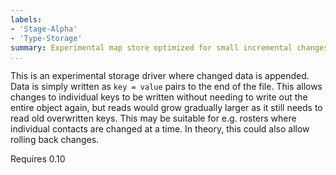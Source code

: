 ```yaml
---
labels:
- 'Stage-Alpha'
- 'Type-Storage'
summary: Experimental map store optimized for small incremental changes
...
```


This is an experimental storage driver where changed data is appended.
Data is simply written as `key = value` pairs to the end of the file.
This allows changes to individual keys to be written without needing to
write out the entire object again, but reads would grow gradually larger
as it still needs to read old overwritten keys. This may be suitable for
e.g. rosters where individual contacts are changed at a time. In theory,
this could also allow rolling back changes.

Requires 0.10
